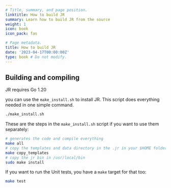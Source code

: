 ```yaml
---
# Title, summary, and page position.
linktitle: How to build JR
summary: Learn how to build JR from the source
weight: 1
icon: book
icon_pack: fas

# Page metadata.
title: How to build JR
date: '2023-04-17T00:00:00Z'
type: book # Do not modify.
---
```


## Building and compiling

JR requires Go 1.20

you can use the `make_install.sh` to install JR. This script does everything needed in one simple command.

```bash
./make_install.sh
```

These are the steps in the `make_install.sh` script if you want to use them separately:

```bash
# generates the code and compile everything
make all
# copy the templates and data directory in the .jr in your $HOME folder
make copy_templates  
# copy the jr bin in /usr/local/bin
sudo make install
```

If you want to run the Unit tests, you have a `make` target for that too:

```bash
make test
```
